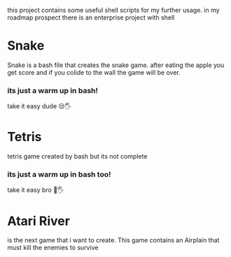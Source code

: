 this project contains some useful shell scripts for my further usage.
in my roadmap prospect there is an enterprise project with shell 

# Snake
Snake is a bash file that creates the snake game. 
after eating the apple you get score and if you colide to the wall the game will be over. 
### its just a warm up in bash!
take it easy dude 😒🖐️

# Tetris
tetris game created by bash but its not complete

### its just a warm up in bash too!
take it easy bro 🤨🖐️

# Atari River
is the next game that i want to create.
This game contains an Airplain that must kill the enemies to survive
